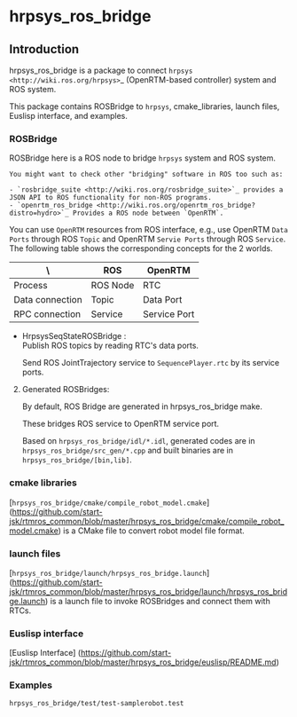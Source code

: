 # hrpsys\_ros\_bridge
## Introduction
hrpsys\_ros\_bridge is a package to connect `hrpsys <http://wiki.ros.org/hrpsys>`_ (OpenRTM-based controller) system and ROS system.

This package contains ROSBridge to `hrpsys`, cmake_libraries, launch files, Euslisp interface, and examples.

### ROSBridge
  ROSBridge here is a ROS node to bridge `hrpsys` system and ROS system.

    You might want to check other "bridging" software in ROS too such as:
    
    - `rosbridge_suite <http://wiki.ros.org/rosbridge_suite>`_ provides a JSON API to ROS functionality for non-ROS programs.
    - `openrtm_ros_bridge <http://wiki.ros.org/openrtm_ros_bridge?distro=hydro>`_ Provides a ROS node between `OpenRTM`.

  You can use `OpenRTM` resources from ROS interface, e.g., 
  use OpenRTM ``Data Ports`` through ROS ``Topic`` and OpenRTM ``Servie Ports`` through ROS ``Service``. The following table shows the corresponding concepts for the 2 worlds.

| \ | ROS | OpenRTM |
| --- | --- | --- |
| Process | ROS Node | RTC |
| Data connection | Topic | Data Port |
| RPC connection | Service | Service Port |

- HrpsysSeqStateROSBridge :  
  Publish ROS topics by reading RTC's data ports. 

  Send ROS JointTrajectory service to ``SequencePlayer.rtc``  by its service ports.

2. Generated ROSBridges:

   By default, ROS Bridge are generated in hrpsys\_ros\_bridge make.

   These bridges ROS service to OpenRTM service port.

   Based on ``hrpsys_ros_bridge/idl/*.idl``, generated codes are in ``hrpsys_ros_bridge/src_gen/*.cpp`` and built binaries are in ``hrpsys_ros_bridge/[bin,lib]``. 
   
### cmake libraries
   [``hrpsys_ros_bridge/cmake/compile_robot_model.cmake``] (https://github.com/start-jsk/rtmros_common/blob/master/hrpsys_ros_bridge/cmake/compile_robot_model.cmake) is a CMake file to convert robot model file format.

### launch files
   [``hrpsys_ros_bridge/launch/hrpsys_ros_bridge.launch``] (https://github.com/start-jsk/rtmros_common/blob/master/hrpsys_ros_bridge/launch/hrpsys_ros_bridge.launch) is a launch file to invoke ROSBridges and connect them with RTCs.

### Euslisp interface
   [Euslisp Interface] (https://github.com/start-jsk/rtmros_common/blob/master/hrpsys_ros_bridge/euslisp/README.md)

### Examples
   ``hrpsys_ros_bridge/test/test-samplerobot.test``
